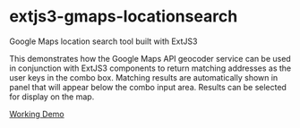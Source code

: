 # extjs3-gmaps-locationsearch
Google Maps location search tool built with ExtJS3

This demonstrates how the Google Maps API geocoder service can be used in conjunction with ExtJS3 components to return matching addresses as the user keys in the combo box. Matching results are automatically shown in panel that will appear below the combo input area. Results can be selected for display on the map.

[Working Demo](http://parky128.github.io/extjs3-gmaps-locationsearch/)

